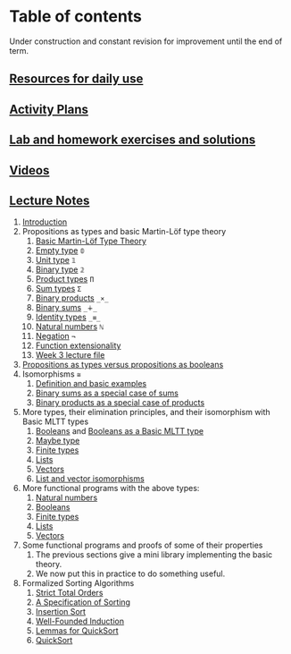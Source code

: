 # Table of contents

Under construction and constant revision for improvement until the end of term.

## [Resources for daily use](/files/Resources/resources.md)

## [Activity Plans](/files/ActivityPlans)

## [Lab and homework exercises and solutions](files/exercises)

## [Videos](https://canvas.bham.ac.uk/courses/56295/external_tools/12214)

## [Lecture Notes](files)

 1. [Introduction](files/introduction.lagda.md)
 1. Propositions as types and basic Martin-Löf type theory
    1. [Basic Martin-Löf Type Theory](files/curry-howard.lagda.md)
    1. [Empty type](files/empty-type.lagda.md) `𝟘`
    1. [Unit type](files/unit-type.lagda.md) `𝟙`
    1. [Binary type](files/binary-type.lagda.md) `𝟚`
    1. [Product types](files/products.lagda.md) `Π`
    1. [Sum types](files/sums.lagda.md) `Σ`
    1. [Binary products](files/binary-products.lagda.md) `_×_`
    1. [Binary sums](files/binary-sums.lagda.md) `_∔_`
    1. [Identity types](files/identity-type.lagda.md) `_≡_`
    1. [Natural numbers](files/natural-numbers-type.lagda.md) `ℕ`
    1. [Negation](files/negation.lagda.md) `¬`
    1. [Function extensionality](files/function-extensionality.lagda.md)
    1. [Week 3 lecture file](files/week3-lecture.lagda.md)
 1. [Propositions as types versus propositions as booleans](files/decidability.lagda.md)
 1. Isomorphisms `≅`
    1. [Definition and basic examples](files/isomorphisms.lagda.md)
    1. [Binary sums as a special case of sums](files/binary-sums-as-sums.lagda.md)
    1. [Binary products as a special case of products](files/binary-products-as-products.lagda.md)
 1. More types, their elimination principles, and their isomorphism with Basic MLTT types
    1. [Booleans](files/Bool.lagda.md) and [Booleans as a Basic MLTT type](files/Bool-functions.lagda.md)
    1. [Maybe type](files/Maybe.lagda.md)
    1. [Finite types](files/Fin.lagda.md)
    1. [Lists](files/List.lagda.md)
    1. [Vectors](files/Vector.lagda.md)
    1. [List and vector isomorphisms](files/vector-and-list-isomorphisms.lagda.md)
 1. More functional programs with the above types:
    1. [Natural numbers](/files/LectureNotes/files/natural-numbers-functions.lagda.md)
    1. [Booleans](/files/LectureNotes/files/Bool-functions.lagda.md)
    1. [Finite types](/files/LectureNotes/files/Fin-functions.lagda.md)
    1. [Lists](/files/LectureNotes/files/List-functions.lagda.md)
    1. [Vectors](/files/LectureNotes/files/Vector-functions.lagda.md)
 1. Some functional programs and proofs of some of their properties
    1. The previous sections give a mini library implementing the basic theory.
    1. We now put this in practice to do something useful.
 1. Formalized Sorting Algorithms
    1. [Strict Total Orders](files/strict-total-order.lagda.md)
	1. [A Specification of Sorting](files/sorting.lagda.md)
	1. [Insertion Sort](files/insertion-sort.lagda.md)
    1. [Well-Founded Induction](files/well-founded.lagda.md)
	1. [Lemmas for QuickSort](files/quick-sort-lemmas.lagda.md)
	1. [QuickSort](files/quick-sort.lagda.md)

